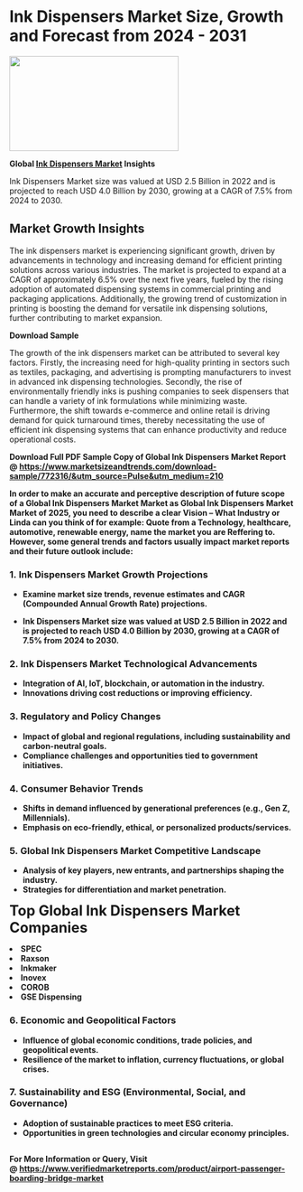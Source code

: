 <H1>Ink Dispensers Market Size, Growth and Forecast from 2024 - 2031</H1><img class="aligncenter size-medium wp-image-584254" src="https://thirdeyenews.in/wp-content/uploads/2024/09/Global-Market-Research-300x168.jpeg" alt="" width="300" height="168" /><p><strong>Global&nbsp;<a href="https://www.marketsizeandtrends.com/download-sample/772316/&amp;utm_source=Pulse&amp;utm_medium=210">Ink Dispensers Market</a> Insights</strong></p><p>Ink Dispensers Market size was valued at USD 2.5 Billion in 2022 and is projected to reach USD 4.0 Billion by 2030, growing at a CAGR of 7.5% from 2024 to 2030.</p><p><h2>Market Growth Insights</h2> <p>The ink dispensers market is experiencing significant growth, driven by advancements in technology and increasing demand for efficient printing solutions across various industries. The market is projected to expand at a CAGR of approximately 6.5% over the next five years, fueled by the rising adoption of automated dispensing systems in commercial printing and packaging applications. Additionally, the growing trend of customization in printing is boosting the demand for versatile ink dispensing solutions, further contributing to market expansion.</p> <p><strong>Download Sample</strong></p> <p>The growth of the ink dispensers market can be attributed to several key factors. Firstly, the increasing need for high-quality printing in sectors such as textiles, packaging, and advertising is prompting manufacturers to invest in advanced ink dispensing technologies. Secondly, the rise of environmentally friendly inks is pushing companies to seek dispensers that can handle a variety of ink formulations while minimizing waste. Furthermore, the shift towards e-commerce and online retail is driving demand for quick turnaround times, thereby necessitating the use of efficient ink dispensing systems that can enhance productivity and reduce operational costs.</p> <p><strong></p><p><span class=""><strong>Download Full PDF Sample Copy of Global Ink Dispensers Market Report</strong> @ <a href="https://www.marketsizeandtrends.com/download-sample/772316/&amp;utm_source=Pulse&amp;utm_medium=210" target="_blank">https://www.marketsizeandtrends.com/download-sample/772316/&amp;utm_source=Pulse&amp;utm_medium=210</a></span></p><p>In order to make an accurate and perceptive description of future scope of a Global&nbsp;Ink Dispensers Market Market as Global&nbsp;Ink Dispensers Market Market of 2025, you need to describe a clear Vision &ndash; What Industry or Linda can you think of for example: Quote from a Technology, healthcare, automotive, renewable energy, name the market you are Reffering to. However, some general trends and factors usually impact market reports and their future outlook include:</p><h3>1.&nbsp;<strong>Ink Dispensers Market Growth Projections</strong></h3><ul><li>Examine market size trends, revenue estimates and CAGR (Compounded Annual Growth Rate) projections.</li><li><p>Ink Dispensers Market size was valued at USD 2.5 Billion in 2022 and is projected to reach USD 4.0 Billion by 2030, growing at a CAGR of 7.5% from 2024 to 2030.</p></li></ul><h3>2.&nbsp;<strong>Ink Dispensers Market Technological Advancements</strong></h3><ul><li>Integration of AI, IoT, blockchain, or automation in the industry.</li><li>Innovations driving cost reductions or improving efficiency.</li></ul><h3>3.&nbsp;<strong>Regulatory and Policy Changes</strong></h3><ul><li>Impact of global and regional regulations, including sustainability and carbon-neutral goals.</li><li>Compliance challenges and opportunities tied to government initiatives.</li></ul><h3>4.&nbsp;<strong>Consumer Behavior Trends</strong></h3><ul><li>Shifts in demand influenced by generational preferences (e.g., Gen Z, Millennials).</li><li>Emphasis on eco-friendly, ethical, or personalized products/services.</li></ul><h3>5.&nbsp;<strong>Global Ink Dispensers Market Competitive Landscape</strong></h3><ul><li>Analysis of key players, new entrants, and partnerships shaping the industry.</li><li>Strategies for differentiation and market penetration.</li></ul><p data-pm-slice="1 1 []"><span style="color: inherit; font-family: inherit; font-size: 25px;">Top Global Ink Dispensers Market Companies</span></p><div class="" data-test-id=""><p><li>SPEC</li><li> Raxson</li><li> Inkmaker</li><li> Inovex</li><li> COROB</li><li> GSE Dispensing</li></p></div><h3>6.&nbsp;<strong>Economic and Geopolitical Factors</strong></h3><ul><li>Influence of global economic conditions, trade policies, and geopolitical events.</li><li>Resilience of the market to inflation, currency fluctuations, or global crises.</li></ul><h3>7.&nbsp;<strong>Sustainability and ESG (Environmental, Social, and Governance)</strong></h3><ul><li>Adoption of sustainable practices to meet ESG criteria.</li><li>Opportunities in green technologies and circular economy principles.</li></ul><h2><strong style="font-size: 14px;">For More Information or Query, Visit @&nbsp;</strong><a style="background-color: #ffffff; font-size: 14px;" href="https://www.marketsizeandtrends.com/report/ink-dispensers-market/" target="_blank">https://www.verifiedmarketreports.com/product/airport-passenger-boarding-bridge-market</a></h2>
